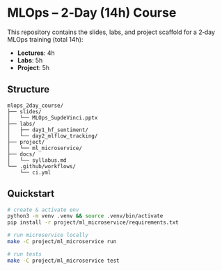 # MLOps – 2‑Day (14h) Course

This repository contains the slides, labs, and project scaffold for a 2‑day MLOps training (total 14h):
- **Lectures**: 4h
- **Labs**: 5h
- **Project**: 5h

## Structure
```
mlops_2day_course/
├── slides/
│   └── MLOps_SupdeVinci.pptx
├── labs/
│   ├── day1_hf_sentiment/
│   └── day2_mlflow_tracking/
├── project/
│   └── ml_microservice/
├── docs/
│   └── syllabus.md
└── .github/workflows/
    └── ci.yml
```

## Quickstart
```bash
# create & activate env
python3 -m venv .venv && source .venv/bin/activate
pip install -r project/ml_microservice/requirements.txt

# run microservice locally
make -C project/ml_microservice run

# run tests
make -C project/ml_microservice test
```
